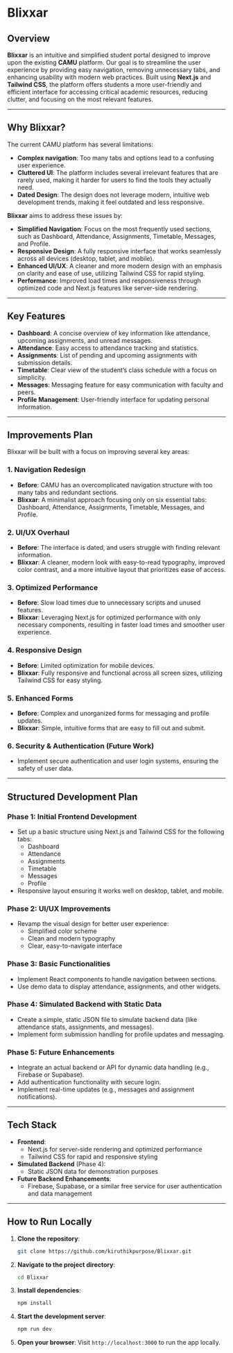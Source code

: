 # Blixxar

## Overview

**Blixxar** is an intuitive and simplified student portal designed to improve upon the existing **CAMU** platform. Our goal is to streamline the user experience by providing easy navigation, removing unnecessary tabs, and enhancing usability with modern web practices. Built using **Next.js** and **Tailwind CSS**, the platform offers students a more user-friendly and efficient interface for accessing critical academic resources, reducing clutter, and focusing on the most relevant features.

---

## Why Blixxar?

The current CAMU platform has several limitations:
- **Complex navigation**: Too many tabs and options lead to a confusing user experience.
- **Cluttered UI**: The platform includes several irrelevant features that are rarely used, making it harder for users to find the tools they actually need.
- **Dated Design**: The design does not leverage modern, intuitive web development trends, making it feel outdated and less responsive.

**Blixxar** aims to address these issues by:
- **Simplified Navigation**: Focus on the most frequently used sections, such as Dashboard, Attendance, Assignments, Timetable, Messages, and Profile.
- **Responsive Design**: A fully responsive interface that works seamlessly across all devices (desktop, tablet, and mobile).
- **Enhanced UI/UX**: A cleaner and more modern design with an emphasis on clarity and ease of use, utilizing Tailwind CSS for rapid styling.
- **Performance**: Improved load times and responsiveness through optimized code and Next.js features like server-side rendering.

---

## Key Features

- **Dashboard**: A concise overview of key information like attendance, upcoming assignments, and unread messages.
- **Attendance**: Easy access to attendance tracking and statistics.
- **Assignments**: List of pending and upcoming assignments with submission details.
- **Timetable**: Clear view of the student’s class schedule with a focus on simplicity.
- **Messages**: Messaging feature for easy communication with faculty and peers.
- **Profile Management**: User-friendly interface for updating personal information.

---

## Improvements Plan

Blixxar will be built with a focus on improving several key areas:

### 1. **Navigation Redesign**
   - **Before**: CAMU has an overcomplicated navigation structure with too many tabs and redundant sections.
   - **Blixxar**: A minimalist approach focusing only on six essential tabs: Dashboard, Attendance, Assignments, Timetable, Messages, and Profile.

### 2. **UI/UX Overhaul**
   - **Before**: The interface is dated, and users struggle with finding relevant information.
   - **Blixxar**: A cleaner, modern look with easy-to-read typography, improved color contrast, and a more intuitive layout that prioritizes ease of access.

### 3. **Optimized Performance**
   - **Before**: Slow load times due to unnecessary scripts and unused features.
   - **Blixxar**: Leveraging Next.js for optimized performance with only necessary components, resulting in faster load times and smoother user experience.

### 4. **Responsive Design**
   - **Before**: Limited optimization for mobile devices.
   - **Blixxar**: Fully responsive and functional across all screen sizes, utilizing Tailwind CSS for easy styling.

### 5. **Enhanced Forms**
   - **Before**: Complex and unorganized forms for messaging and profile updates.
   - **Blixxar**: Simple, intuitive forms that are easy to fill out and submit.

### 6. **Security & Authentication (Future Work)**
   - Implement secure authentication and user login systems, ensuring the safety of user data.

---

## Structured Development Plan

### **Phase 1: Initial Frontend Development**
- Set up a basic structure using Next.js and Tailwind CSS for the following tabs:
  - Dashboard
  - Attendance
  - Assignments
  - Timetable
  - Messages
  - Profile
- Responsive layout ensuring it works well on desktop, tablet, and mobile.

### **Phase 2: UI/UX Improvements**
- Revamp the visual design for better user experience:
  - Simplified color scheme
  - Clean and modern typography
  - Clear, easy-to-navigate interface

### **Phase 3: Basic Functionalities**
- Implement React components to handle navigation between sections.
- Use demo data to display attendance, assignments, and other widgets.

### **Phase 4: Simulated Backend with Static Data**
- Create a simple, static JSON file to simulate backend data (like attendance stats, assignments, and messages).
- Implement form submission handling for profile updates and messaging.

### **Phase 5: Future Enhancements**
- Integrate an actual backend or API for dynamic data handling (e.g., Firebase or Supabase).
- Add authentication functionality with secure login.
- Implement real-time updates (e.g., messages and assignment notifications).

---

## Tech Stack

- **Frontend**: 
  - Next.js for server-side rendering and optimized performance
  - Tailwind CSS for rapid and responsive styling
- **Simulated Backend** (Phase 4):
  - Static JSON data for demonstration purposes
- **Future Backend Enhancements**:
  - Firebase, Supabase, or a similar free service for user authentication and data management

---

## How to Run Locally

1. **Clone the repository**:
   ```bash
   git clone https://github.com/kiruthikpurpose/Blixxar.git
   ```

2. **Navigate to the project directory**:
   ```bash
   cd Blixxar
   ```

3. **Install dependencies**:
   ```bash
   npm install
   ```

4. **Start the development server**:
   ```bash
   npm run dev
   ```

5. **Open your browser**:
   Visit `http://localhost:3000` to run the app locally.
